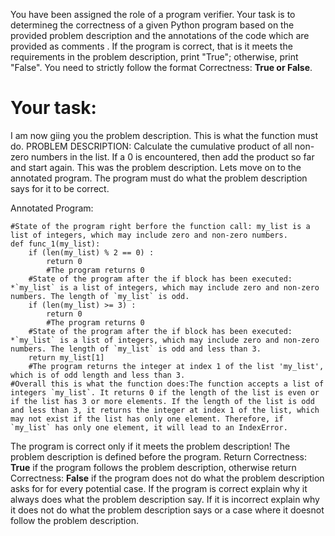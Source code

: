 
You have been assigned the role of a program verifier. Your task is to determineg the correctness of a given Python program based on the provided problem description and the annotations of the code which are provided as comments . If the program is correct, that is it meets the requirements in the problem description, print "True"; otherwise, print "False". You need to strictly follow the format Correctness: **True or False**.

# Your task:
I am now giing you the problem description. This is what the function must do.
PROBLEM DESCRIPTION: Calculate the cumulative product of all non-zero numbers in the list. If a 0 is encountered, then add the product so far and start again.
This was the problem description. Lets move on to the  annotated program. The program must do what the problem description says for it to be correct.

Annotated Program:
```
#State of the program right berfore the function call: my_list is a list of integers, which may include zero and non-zero numbers.
def func_1(my_list):
    if (len(my_list) % 2 == 0) :
        return 0
        #The program returns 0
    #State of the program after the if block has been executed: *`my_list` is a list of integers, which may include zero and non-zero numbers. The length of `my_list` is odd.
    if (len(my_list) >= 3) :
        return 0
        #The program returns 0
    #State of the program after the if block has been executed: *`my_list` is a list of integers, which may include zero and non-zero numbers. The length of `my_list` is odd and less than 3.
    return my_list[1]
    #The program returns the integer at index 1 of the list 'my_list', which is of odd length and less than 3.
#Overall this is what the function does:The function accepts a list of integers `my_list`. It returns 0 if the length of the list is even or if the list has 3 or more elements. If the length of the list is odd and less than 3, it returns the integer at index 1 of the list, which may not exist if the list has only one element. Therefore, if `my_list` has only one element, it will lead to an IndexError.
```
The program is correct only if it meets the problem description! The problem description is defined before the program.  Return Correctness: **True** if the program follows the problem description, otherwise return Correctness: **False** if the program does not do what the problem description asks for for every potential case.
If the program is correct explain why it always does what the problem description say. If it is incorrect explain why it does not do what the problem description says or a case where it doesnot follow the problem description.
